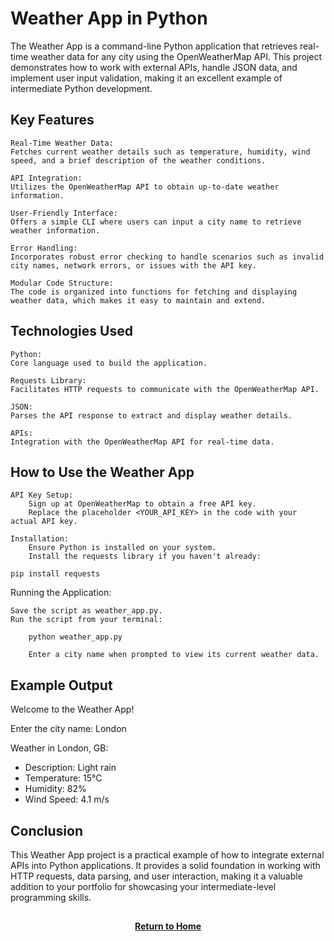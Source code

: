 # Weather App in Python

The Weather App is a command-line Python application that retrieves real-time weather data for any city using the OpenWeatherMap API. This project demonstrates how to work with external APIs, handle JSON data, and implement user input validation, making it an excellent example of intermediate Python development.

<h2>Key Features</h2>


    Real-Time Weather Data:
    Fetches current weather details such as temperature, humidity, wind speed, and a brief description of the weather conditions.

    API Integration:
    Utilizes the OpenWeatherMap API to obtain up-to-date weather information.

    User-Friendly Interface:
    Offers a simple CLI where users can input a city name to retrieve weather information.

    Error Handling:
    Incorporates robust error checking to handle scenarios such as invalid city names, network errors, or issues with the API key.

    Modular Code Structure:
    The code is organized into functions for fetching and displaying weather data, which makes it easy to maintain and extend.

<h2>Technologies Used</h2>


    Python:
    Core language used to build the application.

    Requests Library:
    Facilitates HTTP requests to communicate with the OpenWeatherMap API.

    JSON:
    Parses the API response to extract and display weather details.

    APIs:
    Integration with the OpenWeatherMap API for real-time data.

<h2>How to Use the Weather App</h2>


    API Key Setup:
        Sign up at OpenWeatherMap to obtain a free API key.
        Replace the placeholder <YOUR_API_KEY> in the code with your actual API key.

    Installation:
        Ensure Python is installed on your system.
        Install the requests library if you haven't already:

    pip install requests

Running the Application:

    Save the script as weather_app.py.
    Run the script from your terminal:

        python weather_app.py

        Enter a city name when prompted to view its current weather data.

<h2>Example Output</h2>

Welcome to the Weather App!

Enter the city name: London

Weather in London, GB:

- Description: Light rain
- Temperature: 15°C
- Humidity: 82%
- Wind Speed: 4.1 m/s

<h2>Conclusion</h2>

This Weather App project is a practical example of how to integrate external APIs into Python applications. It provides a solid foundation in working with HTTP requests, data parsing, and user interaction, making it a valuable addition to your portfolio for showcasing your intermediate-level programming skills.

<h2></h2>
<p align="center">
  <a href="https://github.com/rlangc"><b>Return to Home</b></a>
